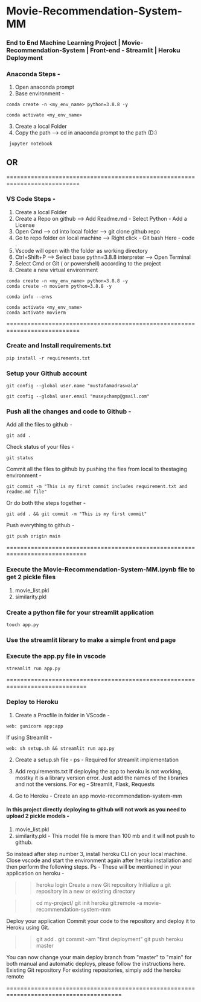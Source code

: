 # Movie-Recommendation-System-MM

### End to End Machine Learning Project | Movie-Recommendation-System | Front-end - Streamlit | Heroku Deployment 


### Anaconda Steps - 

1. Open anaconda prompt
2. Base environment - 
```
conda create -n <my_env_name> python=3.8.8 -y
```
```
conda activate <my_env_name>
```
3. Create a local Folder
4. Copy the path --> cd in anaconda prompt to the path (D:\)
```
 jupyter notebook
```

## OR

===========================================================================

### VS Code Steps - 

1. Create a local Folder
2. Create a Repo on github --> Add Readme.md - Select Python - Add a License
3. Open Cmd --> cd into local folder --> git clone github repo
4. Go to repo folder on local machine --> Right click - Git bash Here - code .
5. Vscode will open with the folder as working directory
6. Ctrl+Shift+P --> Select base pythn=3.8.8 interpreter --> Open Terminal
7. Select Cmd or Git ( or powershell)  according to the project
8. Create a new virtual environment

```
conda create -n <my_env_name> python=3.8.8 -y
conda create -n movierm python=3.8.8 -y
```
```
conda info --envs
```
```
conda activate <my_env_name>
conda activate movierm
```
===========================================================================

### Create and Install requirements.txt
```
pip install -r requirements.txt
```

### Setup your Github account
```
git config --global user.name "mustafamadraswala"
```
```
git config --global user.email "museychamp@gmail.com"
```

### Push all the changes and code to Github -
Add all the files to github - 
```
git add .
```

Check status of your files -
```
git status
```

Commit all the files to github by pushing the fies from local to  thestaging environment -
```
git commit -m "This is my first commit includes requirement.txt and readme.md file"
```

Or do both tthe steps together -
```
git add . && git commit -m "This is my first commit"
```

Push everything to github -
```
git push origin main
```
=============================================================================

### Execute the Movie-Recommendation-System-MM.ipynb file to get 2 pickle files
1. movie_list.pkl 
2. similarity.pkl

### Create a python file for your streamlit application
```
touch app.py
````

### Use the streamlit library to make a simple front end page
### Execute the app.py file in vscode
```
streamlit run app.py
```

=============================================================================

### Deploy to Heroku
1. Create a Procfile in folder in VScode -
```
web: gunicorn app:app
```

If using Streamlit -
```
web: sh setup.sh && streamlit run app.py
```

2. Create a setup.sh file -
ps - Required for streamlit implementation

3. Add requirements.txt 
If deploying the app to heroku is not working, mostky it is a library version error.
Just add the names of the libraries and not the versions.
For eg - Streamlit, Flask, Requests

4. Go to Heroku - Create an app movie-recommendation-system-mm

#### In this project directly deploying to github will not work as you need to upload 2 pickle models -
1. movie_list.pkl 
2. similarity.pkl - This model file is more than 100 mb and it will not push to github.

So instead after step number 3, install heroku CLI on your local machine.
Close vscode and start the environment again after heroku installation and then perform the following steps.
Ps - These will be mentioned in your application on heroku -


>> heroku login
Create a new Git repository
Initialize a git repository in a new or existing directory

>> cd my-project/
>> git init
>> heroku git:remote -a movie-recommendation-system-mm

Deploy your application
Commit your code to the repository and deploy it to Heroku using Git.

>> git add .
>> git commit -am "first deployment"
>> git push heroku master

You can now change your main deploy branch from "master" to "main" for both manual and automatic deploys, please follow the instructions here.
Existing Git repository
For existing repositories, simply add the heroku remote

=======================================================================================
